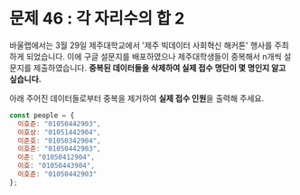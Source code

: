 # 문제 46 : 각 자리수의 합 2

바울랩에서는 3월 29일 제주대학교에서 '제주 빅데이터 사회혁신 해커톤' 행사를 주최하게 되었습니다. 이에 구글 설문지를 배포하였으나 제주대학생들이 중복해서 n개씩 설문지를 제출하였습니다.
**중복된 데이터들을 삭제하여 실제 접수 명단이 몇 명인지 알고 싶습니다.**

아래 주어진 데이터들로부터 중복을 제거하여 **실제 접수 인원**을 출력해 주세요.

```javaScript
const people = {
  이호준: "01050442903",
  이호상: "01051442904",
  이준호: "01050342904",
  이호준: "01050442903",
  이준: "01050412904",
  이호: "01050443904",
  이호준: "01050442903"
};
```
